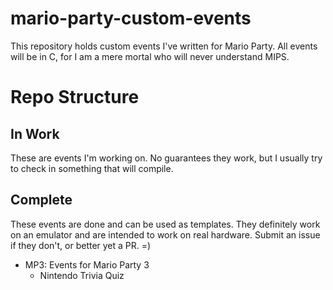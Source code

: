 # mario-party-custom-events
This repository holds custom events I've written for Mario Party.
All events will be in C, for I am a mere mortal who will never understand MIPS.


# Repo Structure

## In Work
These are events I'm working on.  No guarantees they work, but I usually try to check in something that will compile.

## Complete
These events are done and can be used as templates.  They definitely work on an emulator and are intended to work on real hardware.  Submit an issue if they don't, or better yet a PR. =)

- MP3: Events for Mario Party 3
  - Nintendo Trivia Quiz